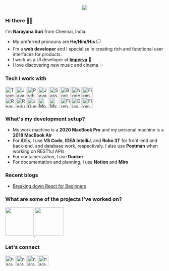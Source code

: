 <p align="center">
  <img src="https://github.com/wanderindev/wanderindev/blob/master/assets/about-cover.png" />
<!--   <b>Taking my own sweet time to explore the world of software development</b> -->
</p>

<!-- <div style="margin-top: 150px;">
  <img align="right" alt="GIF" src="https://github.com/manojuppala/manojuppala/blob/master/assets/code.gif?raw=true" width="auto" height="260" />
</div> -->

### Hi there 👋🏽

I'm **Narayana Suri** from Chennai, India.

- My preferred pronouns are **He/Him/His** 🏳️
- I'm a **web developer** and I specialize in creating rich and functional user interfaces for products.
- I work as a UI developer at **[Imperva](https://www.imperva.com/)** 🏢
- I love discovering new music and cinema ✨

### Tech I work with

<a href="https://www.typescriptlang.org/" target="_blank" rel="noreferrer">
  <img align="left"
    src="https://raw.githubusercontent.com/danielcranney/readme-generator/main/public/icons/skills/typescript-colored.svg"
    width="32" height="32" alt="Typescript" />
</a>
<a href="https://developer.mozilla.org/en-US/docs/Web/JavaScript" target="_blank" rel="noreferrer">
  <img align="left"
    src="https://raw.githubusercontent.com/danielcranney/readme-generator/main/public/icons/skills/javascript-colored.svg"
    width="32" height="32" alt="Javascript" />
</a>
<a href="https://www.python.org/" target="_blank" rel="noreferrer">
  <img align="left"
    src="https://raw.githubusercontent.com/danielcranney/readme-generator/main/public/icons/skills/python-colored.svg"
    width="32" height="32" alt="Python" />
</a>
<a href="https://www.oracle.com/java/" target="_blank" rel="noreferrer">
  <img align="left"
    src="https://raw.githubusercontent.com/danielcranney/readme-generator/main/public/icons/skills/java-colored.svg"
    width="32" height="32" alt="Java" />
</a>
<a href="https://sass-lang.com/" target="_blank" rel="noreferrer">
  <img align="left"
    src="https://raw.githubusercontent.com/danielcranney/readme-generator/main/public/icons/skills/sass-colored.svg"
    width="32" height="32" alt="Sass" />
</a>
<a href="https://getbootstrap.com/" target="_blank" rel="noreferrer">
  <img align="left"
    src="https://raw.githubusercontent.com/danielcranney/readme-generator/main/public/icons/skills/bootstrap-colored.svg"
    width="32" height="32" alt="Bootstrap" />
</a>
<a href="https://nodejs.org/en/" target="_blank" rel="noreferrer">
  <img align="left"
    src="https://raw.githubusercontent.com/danielcranney/readme-generator/main/public/icons/skills/nodejs-colored.svg"
    width="32" height="32" alt="NodeJS" />
</a>
<a href="https://git-scm.com/" target="_blank" rel="noreferrer">
  <img align="left" src="https://www.vectorlogo.zone/logos/git-scm/git-scm-icon.svg" width="32" height="32"
    alt="Figma" />
</a>

<br>
<br>

<a href="https://reactjs.org/" target="_blank" rel="noreferrer">
  <img align="left"
    src="https://raw.githubusercontent.com/danielcranney/readme-generator/main/public/icons/skills/react-colored.svg"
    width="32" height="32" alt="React" />
</a>
<a href="https://redux.js.org/" target="_blank" rel="noreferrer">
  <img align="left"
    src="https://raw.githubusercontent.com/danielcranney/readme-generator/main/public/icons/skills/redux-colored.svg"
    width="32" height="32" alt="Redux" />
</a>
<a href="https://jquery.com/" target="_blank" rel="noreferrer">
  <img align="left"
    src="https://raw.githubusercontent.com/danielcranney/readme-generator/main/public/icons/skills/jquery-colored.svg"
    width="32" height="32" alt="JQuery" />
</a>
<a href="https://www.mongodb.com/" target="_blank" rel="noreferrer">
  <img align="left"
    src="https://raw.githubusercontent.com/danielcranney/readme-generator/main/public/icons/skills/mongodb-colored.svg"
    width="32" height="32" alt="MongoDB" />
</a>
<a href="https://www.mysql.com/" target="_blank" rel="noreferrer">
  <img align="left"
    src="https://raw.githubusercontent.com/danielcranney/readme-generator/main/public/icons/skills/mysql-colored.svg"
    width="32" height="32" alt="MySQL" />
</a>
<a href="https://firebase.google.com/" target="_blank" rel="noreferrer">
  <img align="left"
    src="https://raw.githubusercontent.com/danielcranney/readme-generator/main/public/icons/skills/firebase-colored.svg"
    width="32" height="32" alt="Firebase" />
</a>
<a href="https://www.djangoproject.com/" target="_blank" rel="noreferrer">
  <img align="left"
    src="https://raw.githubusercontent.com/danielcranney/readme-generator/main/public/icons/skills/django-colored-dark.svg"
    width="32" height="32" alt="Django" />
</a>
<a href="https://www.figma.com/" target="_blank" rel="noreferrer">
  <img align="left"
    src="https://raw.githubusercontent.com/danielcranney/readme-generator/main/public/icons/skills/figma-colored.svg"
    width="32" height="32" alt="Figma" />
</a>

<br>
<br>

### What's my development setup?

- My work machine is a **2020 MacBook Pro** and my personal machine is a **2018 MacBook Air**
- For IDEs, I use **VS Code**, **IDEA IntelliJ**, and **Robo 3T** for front-end and back-end, and database work, respectively. I also use **Postman** when working on RESTful APIs
- For containerization, I use **Docker**
- For documentation and planning, I use **Notion** and **Miro**

<!-- ### What's my typical coding day?

- I mostly work on front-end projects for which I use **React** with **TypeScript** for the UI backend and **Redux** for state management. I occasionally also use **Angular**
- For interface development, I use a range of tools and libraries like **jQuery**, **Bootstrap**, **HandleBars**
- For pure programming, I use **Java**, **JavaScript** and **Python**. I keep switching between these 3 based on my mood
- I spend some time to look at what's new in tech and cyber-security and I scroll through **HackerNoon** a lot -->

### Recent blogs

- [Breaking down React for Beginners](https://narayanasuri.hashnode.dev/breaking-down-react-for-beginners)

### What are some of the projects I've worked on?
<p>
  <a href="https://play-litaf.herokuapp.com">
    <img src="https://narayanasuri.github.io/img/litaf.png" width="90" />
  </a>
  <a href="https://www.watchdeck.app">
    <img src="https://narayanasuri.github.io/img/watchdeck.png" width="90" />
  </a>
</p>

<!-- - **[WatchDeck](https://www.watchdeck.app)** is a project that aims to make movie-watching not so sophisticated 🎥
- **[LitAF](https://play-litaf.herokuapp.com)** is a web version of Literature card game ♦️ -->

### Let's connect

<a href="http://www.instagram.com/suriosityy" target="_blank" rel="noreferrer">
  <img align="left"
    src="https://raw.githubusercontent.com/danielcranney/readme-generator/main/public/icons/socials/instagram.svg"
    alt="narayanasuri" height="32" width="32" />
</a>
<a href="https://linkedin.com/in/narayanasuri" target="blank" rel="noreferrer">
  <img align="left" src="https://brandeps.com/icon-download/L/Linkedin-icon-vector-13.svg" alt="narayanasuri"
    height="32" width="32" />
</a>
<a href="https://www.hackerrank.com/narayanasuri08" target="blank" rel="noreferrer">
  <img align="left"
    src="https://raw.githubusercontent.com/rahuldkjain/github-profile-readme-generator/master/src/images/icons/Social/hackerrank.svg"
    alt="narayanasuri" height="32" width="32" />
</a>
<a href="https://narayanasuri.hashnode.dev/" target="blank" rel="noreferrer">
  <img align="left"
    src="https://raw.githubusercontent.com/danielcranney/readme-generator/main/public/icons/socials/hashnode.svg"
    alt="narayanasuri" height="32" width="32" />
</a>
    
<!-- <p align="center">
  <img alt="spotify" width="235px" src="https://spotify-github-profile.vercel.app/api/view?uid=315az42hka7jwtwpck3polrmtvwa&cover_image=false" />
</p> -->
